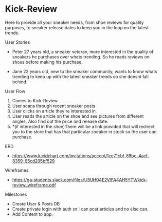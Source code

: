 # Kick-Review

Here to provide all your sneaker needs, from shoe reviews for quality purposes, to sneaker release dates to keep you in the loop on the latest trends. 

User Stories
- Peter 27 years old, a sneaker veteran, more interested in the quality of sneakers he purchases over whats trending. So he reads reviews on shoes before making his purchase.

- Jane 22 years old, new to the sneaker community, wants to know whats trending to keep up with the latest sneaker trends so she doesnt fall behind.
 
 User Flow
 1. Comes to Kick-Review
 2. User scans through recent sneaker posts
 3. User clicks on article they're interested in.
 4. User reads the article on the shoe and see pictures from different angles. Also find out the price and release date.
 5. *(if interested in the shoe)There will be a link provided that will redirect you to the store that has that particular sneaker in stock so the user can purchase.

ERD
- https://www.lucidchart.com/invitations/accept/1ce71cbf-88bc-4aef-8359-65cd205bf529

Wireframes
- https://ga-students.slack.com/files/U8UH04E2V/FA4AH5YTV/kick-review_wireframe.pdf

Milestones
- Create User & Posts DB 
- Create private login with auth so I can post articles and no else can.
- Add Content to app.

